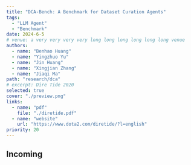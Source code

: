 ```yaml
---
title: "DCA-Bench: A Benchmark for Dataset Curation Agents"
tags:
  - "LLM Agent"
  - "Benchmark"
date: 2024-6-5
# venue: a very very very very long long long long long long venue
authors:
  - name: "Benhao Huang"
  - name: "Yingzhuo Yu"
  - name: "Jin Huang"
  - name: "Xingjian Zhang"
  - name: "Jiaqi Ma"
path: "research/dca"
# excerpt: Dire Tide 2020
selected: true
cover: "./preview.png"
links:
  - name: "pdf"
    file: "./diretide.pdf"
  - name: "website"
    url: "https://www.dota2.com/diretide/?l=english"
priority: 20
---
```


## Incoming

```

```
